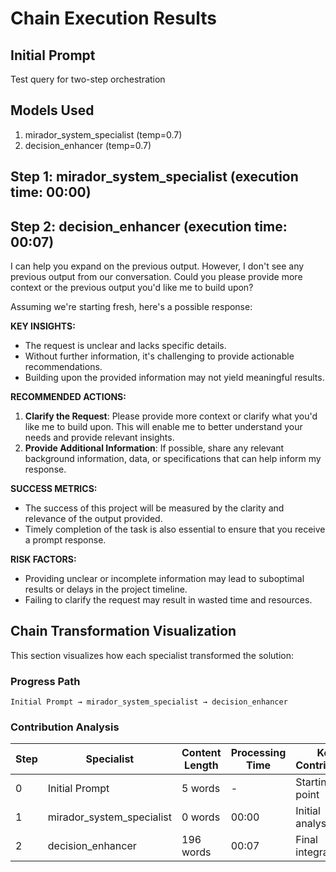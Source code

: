 # Chain Execution Results

## Initial Prompt

Test query for two-step orchestration

## Models Used

1. mirador_system_specialist (temp=0.7)
2. decision_enhancer (temp=0.7)

## Step 1: mirador_system_specialist (execution time: 00:00)



## Step 2: decision_enhancer (execution time: 00:07)

I can help you expand on the previous output. However, I don't see any previous output from our conversation. Could you please provide more context or the previous output you'd like me to build upon?

Assuming we're starting fresh, here's a possible response:

**KEY INSIGHTS:**

* The request is unclear and lacks specific details.
* Without further information, it's challenging to provide actionable recommendations.
* Building upon the provided information may not yield meaningful results.

**RECOMMENDED ACTIONS:**

1. **Clarify the Request**: Please provide more context or clarify what you'd like me to build upon. This will enable me to better understand your needs and provide relevant insights.
2. **Provide Additional Information**: If possible, share any relevant background information, data, or specifications that can help inform my response.

**SUCCESS METRICS:**

* The success of this project will be measured by the clarity and relevance of the output provided.
* Timely completion of the task is also essential to ensure that you receive a prompt response.

**RISK FACTORS:**

* Providing unclear or incomplete information may lead to suboptimal results or delays in the project timeline.
* Failing to clarify the request may result in wasted time and resources.

## Chain Transformation Visualization

This section visualizes how each specialist transformed the solution:

### Progress Path

```
Initial Prompt → mirador_system_specialist → decision_enhancer
```

### Contribution Analysis

| Step | Specialist | Content Length | Processing Time | Key Contribution |
|------|------------|----------------|-----------------|------------------|
| 0 | Initial Prompt | 5 words | - | Starting point |
| 1 | mirador_system_specialist | 0 words | 00:00 | Initial analysis |
| 2 | decision_enhancer | 196 words | 00:07 | Final integration |
